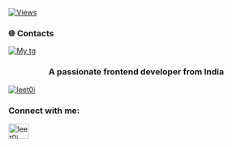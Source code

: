 [![Views](https://komarev.com/ghpvc/?username=snipear&label=Profile%20views&color=202055&style=for-the-badge)](https://github.com/snipear)
### 🌐 Contacts
[![My tg](https://img.shields.io/badge/-MyTG-090909?style=for-the-badge&logo=telegram)](https://t.me/rancked)

<h3 align="center">A passionate frontend developer from India</h3>

<p align="left"> <a href="https://twitter.com/leet0i" target="blank"><img src="https://img.shields.io/twitter/follow/leet0i?logo=twitter&style=for-the-badge" alt="leet0i" /></a> </p>

<h3 align="left">Connect with me:</h3>
<p align="left">
<a href="https://twitter.com/leet0i" target="blank"><img align="center" src="https://raw.githubusercontent.com/rahuldkjain/github-profile-readme-generator/master/src/images/icons/Social/twitter.svg" alt="leet0i" height="30" width="40" /></a>
</p>
